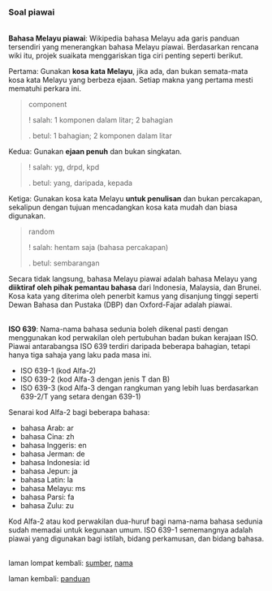 ---
---

### Soal piawai

&nbsp;  
**Bahasa Melayu piawai**: Wikipedia bahasa Melayu ada garis
panduan tersendiri yang menerangkan bahasa Melayu piawai.
Berdasarkan rencana wiki itu, projek suaikata menggariskan
tiga ciri penting seperti berikut.

Pertama: Gunakan **kosa kata Melayu**, jika ada, dan bukan
semata-mata kosa kata Melayu yang berbeza ejaan. Setiap
makna yang pertama mesti mematuhi perkara ini.

> component
>
> ! salah: 1 komponen dalam litar; 2 bahagian
>
> . betul: 1 bahagian; 2 komponen dalam litar

Kedua: Gunakan **ejaan penuh** dan bukan singkatan.

> ! salah: yg, drpd, kpd
>
> . betul: yang, daripada, kepada

Ketiga: Gunakan kosa kata Melayu **untuk penulisan** dan
bukan percakapan, sekalipun dengan tujuan mencadangkan kosa
kata mudah dan biasa digunakan.

> random
>
> ! salah: hentam saja (bahasa percakapan)
>
> . betul: sembarangan

Secara tidak langsung, bahasa Melayu piawai adalah bahasa
Melayu yang **diiktiraf oleh pihak pemantau bahasa** dari
Indonesia, Malaysia, dan Brunei. Kosa kata yang diterima
oleh penerbit kamus yang disanjung tinggi seperti Dewan
Bahasa dan Pustaka (DBP) dan Oxford-Fajar adalah piawai.

&nbsp;  
**ISO 639**: Nama-nama bahasa sedunia boleh dikenal pasti
dengan menggunakan kod perwakilan oleh pertubuhan badan
bukan kerajaan ISO. Piawai antarabangsa ISO 639 terdiri
daripada beberapa bahagian, tetapi hanya tiga sahaja yang
laku pada masa ini.

- ISO 639-1 (kod Alfa-2)
- ISO 639-2 (kod Alfa-3 dengan jenis T dan B)
- ISO 639-3 (kod Alfa-3 dengan rangkuman yang lebih luas
berdasarkan 639-2/T yang setara dengan 639-1)

Senarai kod Alfa-2 bagi beberapa bahasa:

- bahasa Arab: ar
- bahasa Cina: zh
- bahasa Inggeris: en
- bahasa Jerman: de
- bahasa Indonesia: id
- bahasa Jepun: ja
- bahasa Latin: la
- bahasa Melayu: ms
- bahasa Parsi: fa
- bahasa Zulu: zu

Kod Alfa-2 atau kod perwakilan dua-huruf bagi nama-nama
bahasa sedunia sudah memadai untuk kegunaan umum. ISO 639-1
sememangnya adalah piawai yang digunakan bagi istilah,
bidang perkamusan, dan bidang bahasa.

&nbsp;  
laman lompat kembali: [sumber][1], [nama][2]

laman kembali: [panduan][0]

  [0]: ../index.md
  [1]: ../bab/sumber.md
  [2]: ../bab/nama.md

